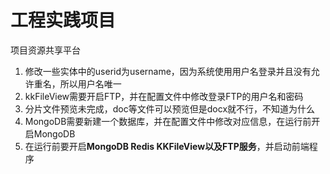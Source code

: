 # 工程实践项目
项目资源共享平台
1. 修改一些实体中的userid为username，因为系统使用用户名登录并且没有允许重名，所以用户名唯一
2. kkFileView需要开启FTP，并在配置文件中修改登录FTP的用户名和密码
3. 分片文件预览未完成，doc等文件可以预览但是docx就不行，不知道为什么
4. MongoDB需要新建一个数据库，并在配置文件中修改对应信息，在运行前开启MongoDB
5. 在运行前要开启**MongoDB Redis KKFileView以及FTP服务**，并启动前端程序